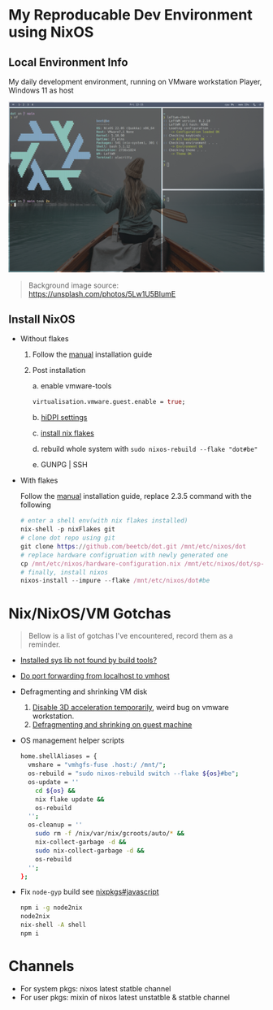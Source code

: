 # My Reproducable Dev Environment using NixOS

## Local Environment Info

My daily development environment, running on VMware workstation Player, Windows 11 as host

![screenshot](./screenshot.png)

> Background image source: https://unsplash.com/photos/5Lw1U5BIumE

## Install NixOS

- Without flakes

    1. Follow the [manual](https://nixos.org/manual/nixos/stable/index.html) installation guide

    2. Post installation

        a. enable vmware-tools

        ```nix
        virtualisation.vmware.guest.enable = true;
        ```
            
        b. [hiDPI settings](https://nixos.wiki/wiki/Xorg)
        
        c. [install nix flakes](https://nixos.wiki/wiki/Flakes)
        
        d. rebuild whole system with `sudo nixos-rebuild --flake "dot#be"`
        
        e. GUNPG | SSH
        
- With flakes
  
  Follow the [manual](https://nixos.org/manual/nixos/stable/index.html) installation guide, replace 2.3.5 command with the following
  
    ```nix
    # enter a shell env(with nix flakes installed)
    nix-shell -p nixFlakes git
    # clone dot repo using git
    git clone https://github.com/beetcb/dot.git /mnt/etc/nixos/dot
    # replace hardware configruation with newly generated one
    cp /mnt/etc/nixos/hardware-configuration.nix /mnt/etc/nixos/dot/sp-hardware.nix
    # finally, install nixos
    nixos-install --impure --flake /mnt/etc/nixos/dot#be
    ```

# Nix/NixOS/VM Gotchas

> Bellow is a list of gotchas I've encountered, record them as a reminder.

- [Installed sys lib not found by build tools?](https://nixos.wiki/wiki/FAQ/I_installed_a_library_but_my_compiler_is_not_finding_it._Why%3F)
- [Do port forwarding from localhost to vmhost](https://linuxize.com/post/how-to-setup-ssh-tunneling/)
- Defragmenting and shrinking VM disk

    1. [Disable 3D acceleration temporarily](https://communities.vmware.com/t5/VMware-Workstation-Pro/ISBRendererComm-Lost-connection-to-mksSandbox-and-MKS/td-p/2838888), weird bug on vmware workstation.
    2. [Defragmenting and shrinking on guest machine](https://superuser.com/a/1116213)
- OS management helper scripts
    ```bash
    home.shellAliases = {
      vmshare = "vmhgfs-fuse .host:/ /mnt/";
      os-rebuild = "sudo nixos-rebuild switch --flake ${os}#be";
      os-update = ''
        cd ${os} &&
        nix flake update &&
        os-rebuild
      '';
      os-cleanup = ''
        sudo rm -f /nix/var/nix/gcroots/auto/* &&
        nix-collect-garbage -d &&
        sudo nix-collect-garbage -d &&
        os-rebuild
      '';
    };
    ```
- Fix `node-gyp` build
    see [nixpkgs#javascript](https://github.com/NixOS/nixpkgs/blob/master/doc/languages-frameworks/javascript.section.md#javascript-tools-overview)

    ```bash
    npm i -g node2nix
    node2nix
    nix-shell -A shell
    npm i
    ```
# Channels
- For system pkgs: nixos latest statble channel
- For user pkgs: mixin of nixos latest unstatble & statble channel

